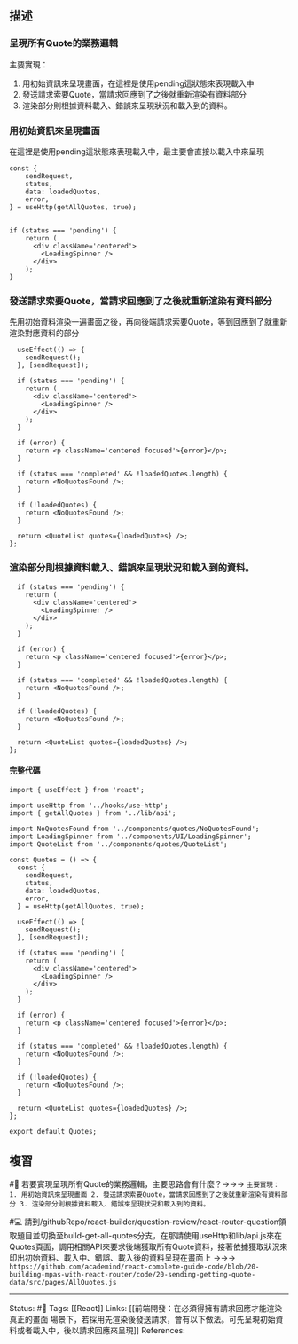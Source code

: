 ## 描述



### 呈現所有Quote的業務邏輯
主要實現：
1. 用初始資訊來呈現畫面，在這裡是使用pending這狀態來表現載入中
2. 發送請求索要Quote，當請求回應到了之後就重新渲染有資料部分
3. 渲染部分則根據資料載入、錯誤來呈現狀況和載入到的資料。


### 用初始資訊來呈現畫面
在這裡是使用pending這狀態來表現載入中，最主要會直接以載入中來呈現

```
const {
	sendRequest,
    status,
    data: loadedQuotes,
    error,
} = useHttp(getAllQuotes, true);


if (status === 'pending') {
    return (
      <div className='centered'>
        <LoadingSpinner />
      </div>
	);
}

```

### 發送請求索要Quote，當請求回應到了之後就重新渲染有資料部分

先用初始資料渲染一遍畫面之後，再向後端請求索要Quote，等到回應到了就重新渲染對應資料的部分

```
  useEffect(() => {
    sendRequest();
  }, [sendRequest]);

  if (status === 'pending') {
    return (
      <div className='centered'>
        <LoadingSpinner />
      </div>
    );
  }

  if (error) {
    return <p className='centered focused'>{error}</p>;
  }

  if (status === 'completed' && !loadedQuotes.length) {
    return <NoQuotesFound />;
  }

  if (!loadedQuotes) {
    return <NoQuotesFound />;
  }

  return <QuoteList quotes={loadedQuotes} />;
};
```


### 渲染部分則根據資料載入、錯誤來呈現狀況和載入到的資料。

```
  if (status === 'pending') {
    return (
      <div className='centered'>
        <LoadingSpinner />
      </div>
    );
  }

  if (error) {
    return <p className='centered focused'>{error}</p>;
  }

  if (status === 'completed' && !loadedQuotes.length) {
    return <NoQuotesFound />;
  }

  if (!loadedQuotes) {
    return <NoQuotesFound />;
  }

  return <QuoteList quotes={loadedQuotes} />;
};

```


#### 完整代碼

```
import { useEffect } from 'react';

import useHttp from '../hooks/use-http';
import { getAllQuotes } from '../lib/api';

import NoQuotesFound from '../components/quotes/NoQuotesFound';
import LoadingSpinner from '../components/UI/LoadingSpinner';
import QuoteList from '../components/quotes/QuoteList';

const Quotes = () => {
  const {
    sendRequest,
    status,
    data: loadedQuotes,
    error,
  } = useHttp(getAllQuotes, true);

  useEffect(() => {
    sendRequest();
  }, [sendRequest]);

  if (status === 'pending') {
    return (
      <div className='centered'>
        <LoadingSpinner />
      </div>
    );
  }

  if (error) {
    return <p className='centered focused'>{error}</p>;
  }

  if (status === 'completed' && !loadedQuotes.length) {
    return <NoQuotesFound />;
  }

  if (!loadedQuotes) {
    return <NoQuotesFound />;
  }

  return <QuoteList quotes={loadedQuotes} />;
};

export default Quotes;
```


## 複習

#🧠  若要實現呈現所有Quote的業務邏輯，主要思路會有什麼？->->-> `主要實現： 1. 用初始資訊來呈現畫面 2. 發送請求索要Quote，當請求回應到了之後就重新渲染有資料部分 3. 渲染部分則根據資料載入、錯誤來呈現狀況和載入到的資料。`
<!--SR:!2023-08-29,170,250-->

#💻 請到/githubRepo/react-builder/question-review/react-router-question領取題目並切換至build-get-all-quotes分支，在那請使用useHttp和lib/api.js來在Quotes頁面，調用相關API來要求後端獲取所有Quote資料，接著依據獲取狀況來印出初始資料、載入中、錯誤、載入後的資料呈現在畫面上 ->->-> `https://github.com/academind/react-complete-guide-code/blob/20-building-mpas-with-react-router/code/20-sending-getting-quote-data/src/pages/AllQuotes.js`
<!--SR:!2023-09-23,187,250-->



---
Status: #🌱 
Tags:
[[React]]
Links:
[[前端開發：在必須得擁有請求回應才能渲染真正的畫面 場景下，若採用先渲染後發送請求，會有以下做法。可先呈現初始資料或者載入中，後以請求回應來呈現]]
References: